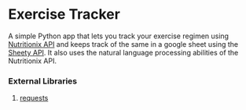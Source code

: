 # Exercise Tracker

A simple Python app that lets you track your exercise regimen using [Nutritionix API](https://www.nutritionix.com/business/api) and keeps track of the same in a google sheet using the [Sheety API](https://sheety.co/). It also uses the natural language processing abilities of the Nutritionix API.

### External Libraries
1. [requests](https://requests.readthedocs.io/en/latest/)